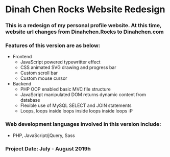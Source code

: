 # Dinah Chen Rocks Website Redesign
### This is a redesign of my personal profile website. At this time, website url changes from Dinahchen.Rocks to Dinahchen.com
### Features of this version are as below: 
- Frontend 
  - JavaScript powered typewritter effect
  - CSS animated SVG drawing and progress bar
  - Custom scroll bar
  - Custom mouse cursor
- Backend
  - PHP OOP enabled basic MVC file structure
  - JavaScript manipulated DOM returns dynamic content from database
  - Flexible use of MySQL SELECT and JOIN statements
  - Loops, loops inside loops inside loops inside loops :P
### Web development languages involved in this version include:
- PHP, JavaScript/jQuery, Sass     
### Project Date: July - August 2019h
